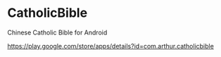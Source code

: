 CatholicBible
=============
Chinese Catholic Bible for Android

https://play.google.com/store/apps/details?id=com.arthur.catholicbible
